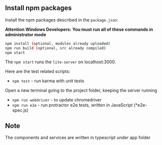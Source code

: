 
## Install npm packages
Install the npm packages described in the `package.json`:

**Attention Windows Developers:  You must run all of these commands in administrator mode**

```bash
npm install (optional, modules already uploaded)
npm run build (optional, src already compiled)
npm start
```

The `npm start` runs the `lite-server` on localhost:3000.

Here are the test related scripts:
* `npm test` - run karma with unit tests

Open a new terminal going to the project folder, keeping the server running
* `npm run webdriver` - to update chromedriver
* `npm run e2e` - run protractor e2e tests, written in JavaScript (*e2e-spec.js)

## Note
The components and services are written in typescript under app folder

